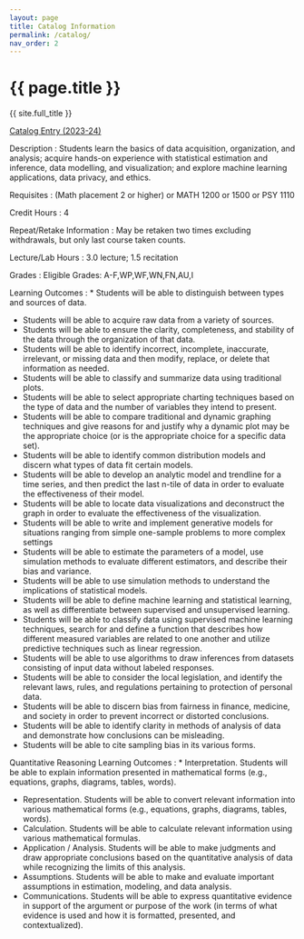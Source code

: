 ```yaml
---
layout: page
title: Catalog Information
permalink: /catalog/
nav_order: 2
---
```


# {{ page.title }}

{{ site.full_title }}

[Catalog Entry (2023-24)](https://www.catalogs.ohio.edu/preview_course_nopop.php?catoid=75&coid=423264)

Description
: Students learn the basics of data acquisition, organization, and analysis; acquire hands-on experience with statistical estimation and inference, data modelling, and visualization; and explore machine learning applications, data privacy, and ethics.

Requisites
: (Math placement 2 or higher) or MATH 1200 or 1500 or PSY 1110

Credit Hours 
: 4

<!-- <dt>OHIO BRICKS</dt>      :***** NOT UNTIL OT36 APPROVED-->
<!--<dt>General Education Code (students who entered prior to Fall 2021-22) :???-->

Repeat/Retake Information 
: May be retaken two times excluding withdrawals, but only last course taken counts.

Lecture/Lab Hours 
: 3.0 lecture; 1.5 recitation

Grades 
: Eligible Grades: A-F,WP,WF,WN,FN,AU,I
  
  <!--Course Transferability :OT36 course: <a href="">TMM0</a>PLANNED-->
  <!-- <dt>College Credit Plus :*****Level 1 DUNNO -->

Learning Outcomes
: * Students will be able to distinguish between types and sources of data.
  * Students will be able to acquire raw data from a variety of sources.
  * Students will be able to ensure the clarity, completeness, and stability of the data through the organization of that data.
  * Students will be able to identify incorrect, incomplete, inaccurate, irrelevant, or missing data and then modify, replace, or delete that information as needed.
  * Students will be able to classify and summarize data using traditional plots.
  * Students will be able to select appropriate charting techniques based on the type of data and the number of variables they intend to present.
  * Students will be able to compare traditional and dynamic graphing techniques and give reasons for and justify why a dynamic plot may be the appropriate choice (or is the appropriate choice for a specific data set).
  * Students will be able to identify common distribution models and discern what types of data fit certain models.
  * Students will be able to develop an analytic model and trendline for a time series, and then predict the last n-tile of data in order to evaluate the effectiveness of their model.
  * Students will be able to locate data visualizations and deconstruct the graph in order to evaluate the effectiveness of the visualization.
  * Students will be able to write and implement generative models for situations ranging from simple one-sample problems to more complex settings
  * Students will be able to estimate the parameters of a model, use simulation methods to evaluate different estimators, and describe their bias and variance.
  * Students will be able to use simulation methods to understand the implications of statistical models.
  * Students will be able to define machine learning and statistical learning, as well as differentiate between supervised and unsupervised learning. 
  * Students will be able to classify data using supervised machine learning techniques, search for and define a function that describes how different measured variables are related to one another and utilize predictive techniques such as linear regression.
  * Students will be able to use algorithms to draw inferences from datasets consisting of input data without labeled responses. 
  * Students will be able to consider the local legislation, and identify the relevant laws, rules, and regulations pertaining to protection of personal data.
  * Students will be able to discern bias from fairness in finance, medicine, and society in order to prevent incorrect or distorted conclusions.
  * Students will be able to identify clarity in methods of analysis of data and demonstrate how conclusions can be misleading.
  * Students will be able to cite sampling bias in its various forms.
      
Quantitative Reasoning Learning Outcomes
: * Interpretation. Students will be able to explain information presented in mathematical forms (e.g., equations, graphs, diagrams, tables, words).
  * Representation. Students will be able to convert relevant information into various mathematical forms (e.g., equations, graphs, diagrams, tables, words).
  * Calculation. Students will be able to calculate relevant information using various mathematical formulas.
  * Application / Analysis. Students will be able to make judgments and draw appropriate conclusions based on the quantitative analysis of data while recognizing the limits of this analysis.
  * Assumptions. Students will be able to make and evaluate important assumptions in estimation, modeling, and data analysis.
  * Communications. Students will be able to express quantitative evidence in support of the argument or purpose of the work (in terms of what evidence is used and how it is formatted, presented, and contextualized).	  
      
